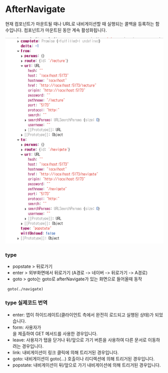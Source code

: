 # AfterNavigate
현재 컴포넌트가 마운트될 때나 URL로 내비게이션할 때 실행되는 콜백을 등록하는 함수입니다. 컴포넌트가 마운트된 동안 계속 활성화됩니다.

![alt text](image.png)

### type
- popstate > 뒤로가기
- enter > 외부화면에서 뒤로가기 (A경로 -> 네이버 -> 뒤로가기 -> A경로)
- goto > goto는 goto로 afterNavigate가 있는 화면으로 들어올때 동작 
```
 goto(./navigate)
```
### type 실제코드 번역
- enter: 앱이 하이드레이트(클라이언트 측에서 완전히 로드되고 실행된 상태)가 되었습니다.
- form: 사용자가 <form>을 제출하여 GET 메서드를 사용한 경우입니다.
- leave: 사용자가 탭을 닫거나 뒤/앞으로 가기 버튼을 사용하여 다른 문서로 이동하려는 경우입니다.
- link: 내비게이션이 링크 클릭에 의해 트리거된 경우입니다.
- goto: 내비게이션이 goto(...) 호출이나 리디렉션에 의해 트리거된 경우입니다.
- popstate: 내비게이션이 뒤/앞으로 가기 내비게이션에 의해 트리거된 경우입니다.